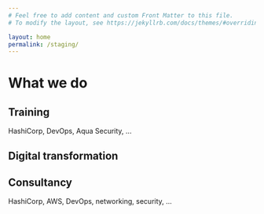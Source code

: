 ```yaml
---
# Feel free to add content and custom Front Matter to this file.
# To modify the layout, see https://jekyllrb.com/docs/themes/#overriding-theme-defaults

layout: home
permalink: /staging/
---
```


# What we do

## Training
HashiCorp, DevOps, Aqua Security, ...


## Digital transformation

## Consultancy
HashiCorp, AWS, DevOps, networking, security, ...